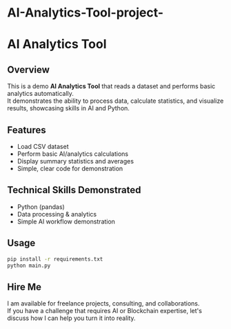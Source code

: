 # AI-Analytics-Tool-project-

# AI Analytics Tool

## Overview
This is a demo **AI Analytics Tool** that reads a dataset and performs basic analytics automatically.  
It demonstrates the ability to process data, calculate statistics, and visualize results, showcasing skills in AI and Python.



## Features
- Load CSV dataset
- Perform basic AI/analytics calculations
- Display summary statistics and averages
- Simple, clear code for demonstration

## Technical Skills Demonstrated
- Python (pandas)
- Data processing & analytics
- Simple AI workflow demonstration

## Usage
```bash
pip install -r requirements.txt
python main.py
```

## Hire Me
I am available for freelance projects, consulting, and collaborations.  
If you have a challenge that requires AI or Blockchain expertise, let's discuss how I can help you turn it into reality.

